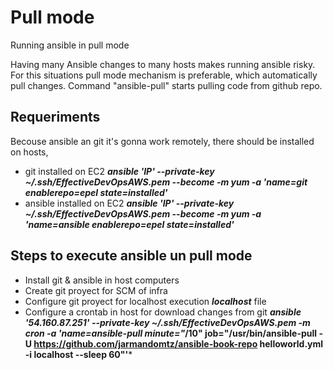 # Pull mode
Running ansible in pull mode

Having many Ansible changes to many hosts makes running ansible risky. For this situations pull mode mechanism is preferable, which automatically pull changes.
Command "ansible-pull" starts pulling code from github repo.

## Requeriments
Becouse ansible an git it's gonna work remotely, there should be installed on hosts,
- git installed on EC2 ***ansible 'IP' --private-key ~/.ssh/EffectiveDevOpsAWS.pem --become -m yum -a 'name=git enablerepo=epel state=installed'***
- ansible installed on EC2 ***ansible 'IP' --private-key ~/.ssh/EffectiveDevOpsAWS.pem --become -m yum -a 'name=ansible enablerepo=epel state=installed'***  

## Steps to execute ansible un pull mode
- Install git & ansible in host computers
- Create git proyect for SCM of infra
- Configure git proyect for localhost execution ***localhost*** file
- Configure a crontab in host for download changes from git
  ***ansible '54.160.87.251' --private-key ~/.ssh/EffectiveDevOpsAWS.pem -m cron -a 'name=ansible-pull minute="*/10" job="/usr/bin/ansible-pull -U https://github.com/jarmandomtz/ansible-book-repo helloworld.yml -i localhost --sleep 60"'***
